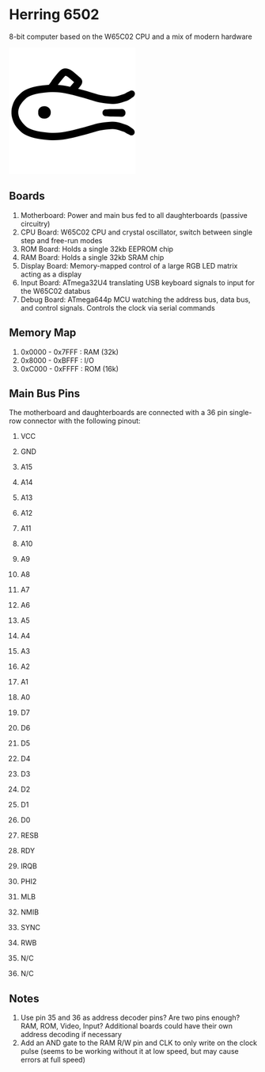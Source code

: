 # Herring 6502
8-bit computer based on the W65C02 CPU and a mix of modern hardware

![Herring 6502 Logo](/assets/images/logo_black_256.png)

## Boards

1. Motherboard: Power and main bus fed to all daughterboards (passive circuitry)
2. CPU Board: W65C02 CPU and crystal oscillator, switch between single step and free-run modes
3. ROM Board: Holds a single 32kb EEPROM chip
4. RAM Board: Holds a single 32kb SRAM chip
5. Display Board: Memory-mapped control of a large RGB LED matrix acting as a display
6. Input Board: ATmega32U4 translating USB keyboard signals to input for the W65C02 databus
7. Debug Board: ATmega644p MCU watching the address bus, data bus, and control signals. Controls the clock via serial commands

## Memory Map

1. 0x0000 - 0x7FFF : RAM (32k)
2. 0x8000 - 0xBFFF : I/O
3. 0xC000 - 0xFFFF : ROM (16k)

## Main Bus Pins

The motherboard and daughterboards are connected with a 36 pin single-row connector with the following pinout:

1. VCC
2. GND

3. A15
4. A14
5. A13
6. A12
7. A11
8. A10
9. A9
10. A8
11. A7
12. A6
13. A5
14. A4
15. A3
16. A2
17. A1
18. A0

19. D7
20. D6
21. D5
22. D4
23. D3
24. D2
25. D1
26. D0

27. RESB
28. RDY
29. IRQB
30. PHI2
31. MLB
32. NMIB
33. SYNC
34. RWB
35. N/C
36. N/C


## Notes

1. Use pin 35 and 36 as address decoder pins? Are two pins enough? RAM, ROM, Video, Input? Additional boards could have their own address decoding if necessary
2. Add an AND gate to the RAM R/W pin and CLK to only write on the clock pulse (seems to be working without it at low speed, but may cause errors at full speed)
